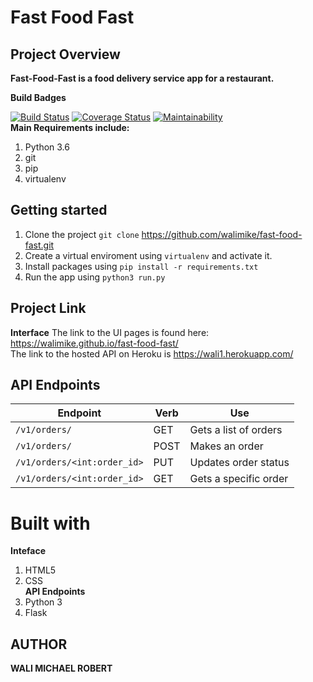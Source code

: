 # Fast Food Fast #
## Project Overview ##

**Fast-Food-Fast is a food delivery service app for a restaurant.**

**Build Badges** <br />

[![Build Status](https://travis-ci.org/walimike/fast-food-fast.svg?branch=apiendpoints)](https://travis-ci.org/walimike/fast-food-fast)                                              [![Coverage Status](https://coveralls.io/repos/github/walimike/fast-food-fast/badge.svg?branch=coveralls_test)](https://coveralls.io/github/walimike/fast-food-fast?branch=coveralls_test)                   [![Maintainability](https://api.codeclimate.com/v1/badges/3b171fe6c2f140190b29/maintainability)](https://codeclimate.com/github/walimike/fast-food-fast/maintainability)                                      
**Main Requirements include:**
1. Python 3.6
2. git
3. pip
4. virtualenv

## Getting started ##
1. Clone the project
`git clone` https://github.com/walimike/fast-food-fast.git
2. Create a virtual enviroment using `virtualenv` and activate it.
3. Install packages using `pip install -r requirements.txt`
4. Run the app using `python3 run.py`
## Project Link ##

**Interface**
The link to the UI pages is found here: https://walimike.github.io/fast-food-fast/<br />
The link to the hosted API on Heroku is https://wali1.herokuapp.com/<br />
## API Endpoints ##
|Endpoint   | Verb | Use |
|-----------|------|-----|
|`/v1/orders/`|GET|Gets a list of orders|
|`/v1/orders/`|POST|Makes an order|
|`/v1/orders/<int:order_id>`|PUT|Updates order status|
|`/v1/orders/<int:order_id>`|GET|Gets a specific order|
# Built with #
**Inteface**<br />
1. HTML5
2. CSS <br />
**API Endpoints**
1. Python 3
2. Flask
## AUTHOR ##
**WALI MICHAEL ROBERT**
